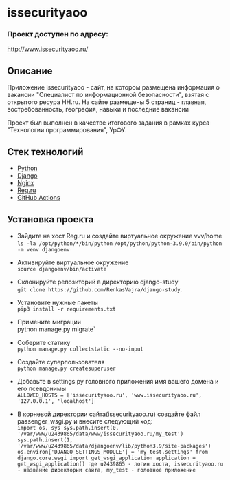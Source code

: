 # issecurityaoo

### Проект доступен по адресу:  
http://www.issecurityaoo.ru/


## Описание

Приложение issecurityaoo - сайт, на котором размещена информация о вакансии 
"Специалист по информационной безопасности", взятая с открытого ресура HH.ru.
На сайте размещены 5 страниц - главная, востребованность, география, навыки
и последние вакансии

Проект был выполнен в качестве итогового задания в рамках курса "Технологии программирования", УрФУ.

## Стек технологий
- [Python](https://www.python.org/)
- [Django](https://www.djangoproject.com/)
- [Nginx](https://nginx.org/)
- [Reg.ru](https://www.reg.ru/)
- [GitHub Actions](https://github.com/features/actions)

## Установка проекта 

- Зайдите на хост Reg.ru и создайте виртуальное окружение vvv/home \
  `ls -la /opt/python/*/bin/python`
  `/opt/python/python-3.9.0/bin/python -m venv djangoenv`

- Активируйте виртуальное окружение \
  `source djangoenv/bin/activate`
- Склонируйте репозиторий в директорию django-study \
`git clone https://github.com/RenkasVajra/django-study`.
- Установите нужные пакеты \
  `pip3 install -r requirements.txt`

- Примените миграции \
  python manage.py migrate`

- Соберите статику \
`python manage.py collectstatic --no-input`

- Создайте суперпользователя \
`python manage.py createsuperuser`

- Добавьте в settings.py головного приложения имя вашего домена и его псевдонимы \
  `ALLOWED_HOSTS = ['issecurityaoo.ru', 'www.issecurityaoo.ru', '127.0.0.1', 'localhost']`

- В корневой директории сайта(issecurityaoo.ru) создайте файл passenger_wsgi.py и внесите следующий код: \
  `import os, sys
  sys.path.insert(0, '/var/www/u2439865/data/www/issecurityaoo.ru/my_test')
  sys.path.insert(1, '/var/www/u2439865/data/djangoenv/lib/python3.9/site-packages')
  os.environ['DJANGO_SETTINGS_MODULE'] = 'my_test.settings'
  from django.core.wsgi import get_wsgi_application
  application = get_wsgi_application()
    где u2439865 - логин хоста,
    issecurityaoo.ru - название директории сайта,
    my_test - головное приложение`
